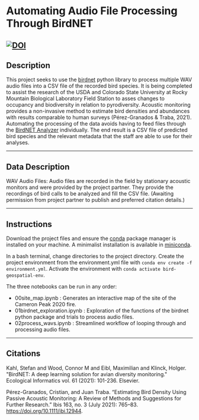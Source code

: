 # Automating Audio File Processing Through BirdNET


[![DOI](https://zenodo.org/badge/976995645.svg)](https://doi.org/10.5281/zenodo.15332056)
---

## Description

This project seeks to use the [birdnet](https://github.com/birdnet-team/birdnet) python library to process multiple WAV audio files into a CSV file of the recorded bird species. It is being completed to assist the research of the USDA and Colorado State University at Rocky Mountain Biological Laboratory Field Station to asses changes to occupancy and biodiversity in relation to pyrodiversity. Acoustic monitoring provides a non-invasive method to estimate bird densities and abundances with results comparable to human surveys (Pérez-Granados & Traba, 2021). Automating the processing of the data avoids having to feed files through the [BirdNET Analyzer](https://github.com/birdnet-team/BirdNET-Analyzer) individually. The end result is a CSV file of predicted bird species and the relevant metadata that the staff are able to use for their analyses.

---

## Data Description

WAV Audio Files: Audio files are recorded in the field by stationary acoustic monitors and were provided by the project partner. They provide the recordings of bird calls to be analyzed and fill the CSV file. (Awaiting permission from project partner to publish and preferred citation details.)



--- 

## Instructions

Download the project files and ensure the [conda](https://www.anaconda.org/anaconda/conda) package manager is installed on your machine. A minimalist installation is available in [miniconda](https://www.anaconda.com/download/success).

In a bash terminal, change directories to the project directory. Create the project environment from the environment.yml file with ```conda env create -f environment.yml```. Activate the environment with ```conda activate bird-geospatial-env```.

The three notebooks can be run in any order:

* 00site_map.ipynb : Generates an interactive map of the site of the Cameron Peak 2020 fire.
* 01birdnet_exploration.ipynb : Exploration of the functions of the birdnet python package and trials to process audio files.
* 02process_wavs.ipynb : Streamlined workflow of looping through and processing audio files.

---

## Citations

Kahl, Stefan and Wood, Connor M and Eibl, Maximilian and Klinck, Holger. "BirdNET: A deep learning solution for avian diversity monitoring." Ecological Informatics vol. 61 (2021): 101-236. Elsevier.

Pérez-Granados, Cristian, and Juan Traba. “Estimating Bird Density Using Passive Acoustic Monitoring: A Review of Methods and Suggestions for Further Research.” Ibis 163, no. 3 (July 2021): 765–83. https://doi.org/10.1111/ibi.12944.


